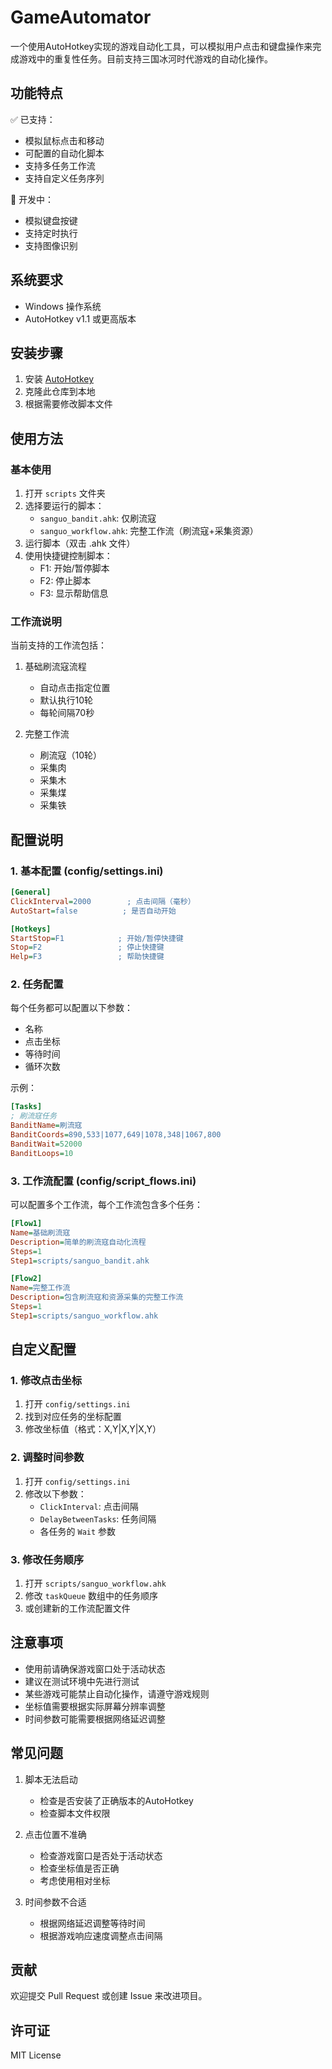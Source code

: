 # GameAutomator

一个使用AutoHotkey实现的游戏自动化工具，可以模拟用户点击和键盘操作来完成游戏中的重复性任务。目前支持三国冰河时代游戏的自动化操作。

## 功能特点

✅ 已支持：
- 模拟鼠标点击和移动
- 可配置的自动化脚本
- 支持多任务工作流
- 支持自定义任务序列

🚧 开发中：
- 模拟键盘按键
- 支持定时执行
- 支持图像识别

## 系统要求

- Windows 操作系统
- AutoHotkey v1.1 或更高版本

## 安装步骤

1. 安装 [AutoHotkey](https://www.autohotkey.com/)
2. 克隆此仓库到本地
3. 根据需要修改脚本文件

## 使用方法

### 基本使用

1. 打开 `scripts` 文件夹
2. 选择要运行的脚本：
   - `sanguo_bandit.ahk`: 仅刷流寇
   - `sanguo_workflow.ahk`: 完整工作流（刷流寇+采集资源）
3. 运行脚本（双击 .ahk 文件）
4. 使用快捷键控制脚本：
   - F1: 开始/暂停脚本
   - F2: 停止脚本
   - F3: 显示帮助信息

### 工作流说明

当前支持的工作流包括：

1. 基础刷流寇流程
   - 自动点击指定位置
   - 默认执行10轮
   - 每轮间隔70秒

2. 完整工作流
   - 刷流寇（10轮）
   - 采集肉
   - 采集木
   - 采集煤
   - 采集铁

## 配置说明

### 1. 基本配置 (config/settings.ini)

```ini
[General]
ClickInterval=2000        ; 点击间隔（毫秒）
AutoStart=false          ; 是否自动开始

[Hotkeys]
StartStop=F1            ; 开始/暂停快捷键
Stop=F2                 ; 停止快捷键
Help=F3                 ; 帮助快捷键
```

### 2. 任务配置

每个任务都可以配置以下参数：
- 名称
- 点击坐标
- 等待时间
- 循环次数

示例：
```ini
[Tasks]
; 刷流寇任务
BanditName=刷流寇
BanditCoords=890,533|1077,649|1078,348|1067,800
BanditWait=52000
BanditLoops=10
```

### 3. 工作流配置 (config/script_flows.ini)

可以配置多个工作流，每个工作流包含多个任务：

```ini
[Flow1]
Name=基础刷流寇
Description=简单的刷流寇自动化流程
Steps=1
Step1=scripts/sanguo_bandit.ahk

[Flow2]
Name=完整工作流
Description=包含刷流寇和资源采集的完整工作流
Steps=1
Step1=scripts/sanguo_workflow.ahk
```

## 自定义配置

### 1. 修改点击坐标

1. 打开 `config/settings.ini`
2. 找到对应任务的坐标配置
3. 修改坐标值（格式：X,Y|X,Y|X,Y）

### 2. 调整时间参数

1. 打开 `config/settings.ini`
2. 修改以下参数：
   - `ClickInterval`: 点击间隔
   - `DelayBetweenTasks`: 任务间隔
   - 各任务的 `Wait` 参数

### 3. 修改任务顺序

1. 打开 `scripts/sanguo_workflow.ahk`
2. 修改 `taskQueue` 数组中的任务顺序
3. 或创建新的工作流配置文件

## 注意事项

- 使用前请确保游戏窗口处于活动状态
- 建议在测试环境中先进行测试
- 某些游戏可能禁止自动化操作，请遵守游戏规则
- 坐标值需要根据实际屏幕分辨率调整
- 时间参数可能需要根据网络延迟调整

## 常见问题

1. 脚本无法启动
   - 检查是否安装了正确版本的AutoHotkey
   - 检查脚本文件权限

2. 点击位置不准确
   - 检查游戏窗口是否处于活动状态
   - 检查坐标值是否正确
   - 考虑使用相对坐标

3. 时间参数不合适
   - 根据网络延迟调整等待时间
   - 根据游戏响应速度调整点击间隔

## 贡献

欢迎提交 Pull Request 或创建 Issue 来改进项目。

## 许可证

MIT License 